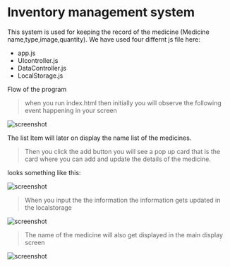 # Inventory management system 

This system is used for keeping the record of the medicine (Medicine name,type,image,quantity).
We have used four differnt js file here:

* app.js
* UIcontroller.js
* DataController.js
* LocalStorage.js

Flow of the program

> when you run index.html then initially you will observe the following event happening in your screen


![screenshot](./imageScreenshot/Initiallook.png)

The list Item will later on display the name list of the medicines.

>Then you click the add button you will see a pop up card that is the card where you can add and update the details of the medicine.

looks something like this:

![screenshot](./imageScreenshot/popupcard.PNG)

> When you input the the information the information gets updated in the localstorage

![screenshot](./imageScreenshot/localstoragedata.png)

> The name of the medicine will also get displayed in the main display screen

![screenshot](./imageScreenshot/display.png)